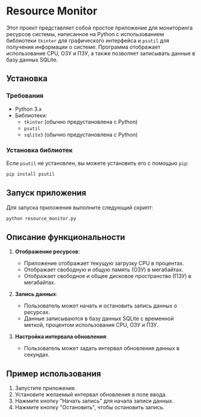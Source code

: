 # Resource Monitor

Этот проект представляет собой простое приложение для мониторинга ресурсов системы, написанное на Python с использованием библиотеки `tkinter` для графического интерфейса и `psutil` для получения информации о системе. Программа отображает использование CPU, ОЗУ и ПЗУ, а также позволяет записывать данные в базу данных SQLite.

## Установка

### Требования

- Python 3.x
- Библиотеки:
  - `tkinter` (обычно предустановлена с Python)
  - `psutil`
  - `sqlite3` (обычно предустановлена с Python)

### Установка библиотек

Если `psutil` не установлен, вы можете установить его с помощью `pip`:

```bash
pip install psutil
```

## Запуск приложения

Для запуска приложения выполните следующий скрипт:

```bash
python resource_monitor.py
```

## Описание функциональности

1. **Отображение ресурсов**:
   - Приложение отображает текущую загрузку CPU в процентах.
   - Отображает свободную и общую память (ОЗУ) в мегабайтах.
   - Отображает свободное и общее дисковое пространство (ПЗУ) в мегабайтах.

2. **Запись данных**:
   - Пользователь может начать и остановить запись данных о ресурсах.
   - Данные записываются в базу данных SQLite с временной меткой, процентом использования CPU, ОЗУ и ПЗУ.

3. **Настройка интервала обновления**:
   - Пользователь может задать интервал обновления данных в секундах.

## Пример использования

1. Запустите приложение.
2. Установите желаемый интервал обновления в поле ввода.
3. Нажмите кнопку "Начать запись" для начала записи данных.
4. Нажмите кнопку "Остановить", чтобы остановить запись.

```
